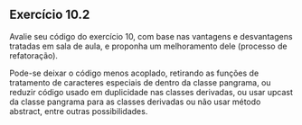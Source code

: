 ## Exercício 10.2

Avalie seu código do exercício 10, com base nas vantagens e desvantagens  tratadas em sala de aula, e proponha um melhoramento dele (processo de refatoração).

Pode-se deixar o código menos acoplado, retirando as funções de tratamento de caracteres especiais de dentro da classe pangrama, ou reduzir código usado em duplicidade nas classes derivadas, ou usar upcast da classe pangrama para as classes derivadas ou não usar método abstract, entre outras possibilidades.
